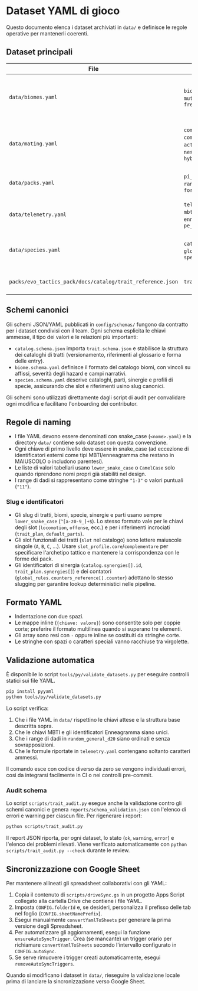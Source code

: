 # Dataset YAML di gioco

Questo documento elenca i dataset archiviati in `data/` e definisce le regole operative per mantenerli coerenti.

## Dataset principali

| File | Chiave radice | Contenuto | Note |
| --- | --- | --- | --- |
| `data/biomes.yaml` | `biomes`, `vc_adapt`, `mutations`, `frequencies` | Parametri di difficoltà, adattamenti e tabelle mutazioni per i biomi. | Gli array `t0_table_d12` e `t1_table_d8` rappresentano risultati di dadi e vanno mantenuti ordinati secondo il valore del dado. La struttura del catalogo biomi è descritta in `config/schemas/biome.schema.yaml`. |
| `data/mating.yaml` | `compat_forme`, `compat_ennea`, `actions_appeal`, `nest_standards`, `hybrid_rules` | Regolette di compatibilità tra forme MBTI/enneagramma, valutazioni azioni e standard del nido. | Le chiavi MBTI devono rimanere in maiuscolo; le azioni usano snake_case. |
| `data/packs.yaml` | `pi_shop`, `random_general_d20`, `forms` | Tabelledi costo e generazione pacchetti (d20, bias per forma). | Le forme MBTI sono sezioni di secondo livello sotto `forms`. |
| `data/telemetry.yaml` | `telemetry`, `indices`, `mbti_axes`, `ennea_themes`, `pe_economy` | Configurazioni per la telemetria in gioco, formule e ponderazioni. | Le formule sono stringhe e devono rispettare la sintassi usata in backend analytics. |
| `data/species.yaml` | `catalog`, `global_rules`, `species` | Catalogo delle parti, sinergie e profili di specie giocabili. | Validato da `config/schemas/species.schema.yaml`; i campi `default_parts` e `trait_plan` accettano solo slug definiti nel catalogo. |
| `packs/evo_tactics_pack/docs/catalog/trait_reference.json` | `traits` | Catalogo completo dei tratti selezionabili. | Validato da `config/schemas/catalog.schema.json` e `config/schemas/trait.schema.json`. |

## Schemi canonici

Gli schemi JSON/YAML pubblicati in `config/schemas/` fungono da contratto per i dataset condivisi con il team. Ogni schema esplicita le chiavi ammesse, il tipo dei valori e le relazioni più importanti:

* `catalog.schema.json` importa `trait.schema.json` e stabilisce la struttura dei cataloghi di tratti (versionamento, riferimenti al glossario e forma delle entry).
* `biome.schema.yaml` definisce il formato del catalogo biomi, con vincoli su affissi, severità degli hazard e campi narrativi.
* `species.schema.yaml` descrive cataloghi, parti, sinergie e profili di specie, assicurando che slot e riferimenti usino slug canonici.

Gli schemi sono utilizzati direttamente dagli script di audit per convalidare ogni modifica e facilitano l'onboarding dei contributor.

## Regole di naming

* I file YAML devono essere denominati con snake_case (`<nome>.yaml`) e la directory `data/` contiene solo dataset con questa convenzione.
* Ogni chiave di primo livello deve essere in snake_case (ad eccezione di identificatori esterni come tipi MBTI/enneagramma che restano in MAIUSCOLO o includono parentesi).
* Le liste di valori tabellari usano `lower_snake_case` o `CamelCase` solo quando riprendono nomi propri già stabiliti nel design.
* I range di dadi si rappresentano come stringhe `"1-3"` o valori puntuali (`"11"`).

### Slug e identificatori

* Gli slug di tratti, biomi, specie, sinergie e parti usano sempre `lower_snake_case` (`^[a-z0-9_]+$`). Lo stesso formato vale per le chiavi degli slot (`locomotion`, `offense`, ecc.) e per i riferimenti incrociati (`trait_plan`, `default_parts`).
* Gli slot funzionali dei tratti (`slot` nel catalogo) sono lettere maiuscole singole (`A`, `B`, `C`, ...). Usare `slot_profile.core`/`complementare` per specificare l'archetipo tattico e mantenere la corrispondenza con le forme dei pack.
* Gli identificatori di sinergia (`catalog.synergies[].id`, `trait_plan.synergies[]`) e dei contatori (`global_rules.counters_reference[].counter`) adottano lo stesso slugging per garantire lookup deterministici nelle pipeline.

## Formato YAML

* Indentazione con due spazi.
* Le mappe inline (`{chiave: valore}`) sono consentite solo per coppie corte; preferire il formato multilinea quando si superano tre elementi.
* Gli array sono resi con `-` oppure inline se costituiti da stringhe corte.
* Le stringhe con spazi o caratteri speciali vanno racchiuse tra virgolette.

## Validazione automatica

È disponibile lo script `tools/py/validate_datasets.py` per eseguire controlli statici sui file YAML.

```bash
pip install pyyaml
python tools/py/validate_datasets.py
```

Lo script verifica:

1. Che i file YAML in `data/` rispettino le chiavi attese e la struttura base descritta sopra.
2. Che le chiavi MBTI e gli identificatori Enneagramma siano unici.
3. Che i range di dadi in `random_general_d20` siano ordinati e senza sovrapposizioni.
4. Che le formule riportate in `telemetry.yaml` contengano soltanto caratteri ammessi.

Il comando esce con codice diverso da zero se vengono individuati errori, così da integrarsi facilmente in CI o nei controlli pre-commit.

### Audit schema

Lo script `scripts/trait_audit.py` esegue anche la validazione contro gli schemi canonici e genera `reports/schema_validation.json` con l'elenco di errori e warning per ciascun file. Per rigenerare i report:

```bash
python scripts/trait_audit.py
```

Il report JSON riporta, per ogni dataset, lo stato (`ok`, `warning`, `error`) e l'elenco dei problemi rilevati. Viene verificato automaticamente con `python scripts/trait_audit.py --check` durante le review.

## Sincronizzazione con Google Sheet

Per mantenere allineati gli spreadsheet collaborativi con gli YAML:

1. Copia il contenuto di `scripts/driveSync.gs` in un progetto Apps Script collegato alla cartella Drive che contiene i file YAML.
2. Imposta `CONFIG.folderId` e, se desideri, personalizza il prefisso delle tab nel foglio (`CONFIG.sheetNamePrefix`).
3. Esegui manualmente `convertYamlToSheets` per generare la prima versione degli Spreadsheet.
4. Per automatizzare gli aggiornamenti, esegui la funzione `ensureAutoSyncTrigger`. Crea (se mancante) un trigger orario per richiamare `convertYamlToSheets` secondo l'intervallo configurato in `CONFIG.autoSync`.
5. Se serve rimuovere i trigger creati automaticamente, esegui `removeAutoSyncTriggers`.

Quando si modificano i dataset in `data/`, rieseguire la validazione locale prima di lanciare la sincronizzazione verso Google Sheet.
